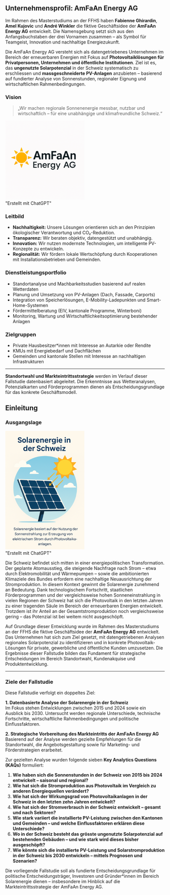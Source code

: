## Unternehmensprofil: AmFaAn Energy AG

Im Rahmen des Masterstudiums an der FFHS haben **Fabienne Ghirardin**, **Amel Kujovic** und **André Winkler** die fiktive Geschäftsidee der **AmFaAn Energy AG** entwickelt. Die Namensgebung setzt sich aus den Anfangsbuchstaben der drei Vornamen zusammen – als Symbol für Teamgeist, Innovation und nachhaltige Energiezukunft.

Die AmFaAn Energy AG versteht sich als datengetriebenes Unternehmen im Bereich der erneuerbaren Energien mit Fokus auf **Photovoltaiklösungen für Privatpersonen, Unternehmen und öffentliche Institutionen**. Ziel ist es, das **ungenutzte Solarpotenzial** in der Schweiz systematisch zu erschliessen und **massgeschneiderte PV-Anlagen** anzubieten – basierend auf fundierter Analyse von Sonnenstunden, regionaler Eignung und wirtschaftlichen Rahmenbedingungen.

### Vision

> „Wir machen regionale Sonnenenergie messbar, nutzbar und wirtschaftlich – für eine unabhängige und klimafreundliche Schweiz.“

<div class="float-right-image" style="width: 250px">
    <img src="assets/images/Logo - AmFaAn Energy AG.png">
    <div class="image-label">"Erstellt mit ChatGPT"</div>
</div>


### Leitbild

- **Nachhaltigkeit:** Unsere Lösungen orientieren sich an den Prinzipien ökologischer Verantwortung und CO₂-Reduktion.
- **Transparenz:** Wir beraten objektiv, datengestützt und unabhängig.
- **Innovation:** Wir nutzen modernste Technologien, um intelligente PV-Konzepte zu entwickeln.
- **Regionalität:** Wir fördern lokale Wertschöpfung durch Kooperationen mit Installationsbetrieben und Gemeinden.

### Dienstleistungsportfolio

- Standortanalyse und Machbarkeitsstudien basierend auf realen Wetterdaten
- Planung und Umsetzung von PV-Anlagen (Dach, Fassade, Carports)
- Integration von Speicherlösungen, E-Mobility-Ladepunkten und Smart-Home-Systemen
- Fördermittelberatung (EIV, kantonale Programme, Winterboni)
- Monitoring, Wartung und Wirtschaftlichkeitsoptimierung bestehender Anlagen

### Zielgruppen

- Private Hausbesitzer*innen mit Interesse an Autarkie oder Rendite
- KMUs mit Energiebedarf und Dachflächen
- Gemeinden und kantonale Stellen mit Interesse an nachhaltigen Infrastrukturen

---

**Standortwahl und Markteintrittsstrategie** werden im Verlauf dieser Fallstudie datenbasiert abgeleitet. Die Erkenntnisse aus Wetteranalysen, Potenzialkarten und Förderprogrammen dienen als Entscheidungsgrundlage für das konkrete Geschäftsmodell.

## Einleitung

### Ausgangslage

<div class="float-right-image" style="width: 250px">
    <img src="assets/images/solarenergie.png">
    <div class="image-label">"Erstellt mit ChatGPT"</div>
</div>

Die Schweiz befindet sich mitten in einer energiepolitischen Transformation. Der geplante Atomausstieg, die steigende Nachfrage nach Strom – etwa durch Elektromobilität und Wärmepumpen – sowie die ambitionierten Klimaziele des Bundes erfordern eine nachhaltige Neuausrichtung der Stromproduktion. In diesem Kontext gewinnt die Solarenergie zunehmend an Bedeutung. Dank technologischem Fortschritt, staatlichen Förderprogrammen und der vergleichsweise hohen Sonneneinstrahlung in vielen Regionen der Schweiz hat sich die Photovoltaik in den letzten Jahren zu einer tragenden Säule im Bereich der erneuerbaren Energien entwickelt. Trotzdem ist ihr Anteil an der Gesamtstromproduktion noch vergleichsweise gering – das Potenzial ist bei weitem nicht ausgeschöpft.

Auf Grundlage dieser Entwicklung wurde im Rahmen des Masterstudiums an der FFHS die fiktive Geschäftsidee der **AmFaAn Energy AG** entwickelt. Das Unternehmen hat sich zum Ziel gesetzt, mit datengetriebenen Analysen regionales Solarpotenzial zu identifizieren und in konkrete Photovoltaik-Lösungen für private, gewerbliche und öffentliche Kunden umzusetzen. Die Ergebnisse dieser Fallstudie bilden das Fundament für strategische Entscheidungen im Bereich Standortwahl, Kundenakquise und Produktentwicklung.


---

### Ziele der Fallstudie

Diese Fallstudie verfolgt ein doppeltes Ziel:

**1. Datenbasierte Analyse der Solarenergie in der Schweiz**  
Im Fokus stehen Entwicklungen zwischen 2015 und 2024 sowie ein Ausblick bis 2030. Untersucht werden regionale Unterschiede, technische Fortschritte, wirtschaftliche Rahmenbedingungen und politische Einflussfaktoren.

**2. Strategische Vorbereitung des Markteintritts der AmFaAn Energy AG**  
Basierend auf der Analyse werden gezielte Empfehlungen für die Standortwahl, die Angebotsgestaltung sowie für Marketing- und Förderstrategien erarbeitet.

Zur gezielten Analyse wurden folgende sieben **Key Analytics Questions (KAQs)** formuliert:

1. **Wie haben sich die Sonnenstunden in der Schweiz von 2015 bis 2024 entwickelt – saisonal und regional?**  
2. **Wie hat sich die Stromproduktion aus Photovoltaik im Vergleich zu anderen Energiequellen verändert?**  
3. **Wie hat sich der Wirkungsgrad von Photovoltaikanlagen in der Schweiz in den letzten zehn Jahren entwickelt?**  
4. **Wie hat sich der Stromverbrauch in der Schweiz entwickelt – gesamt und nach Sektoren?**  
5. **Wie stark variiert die installierte PV-Leistung zwischen den Kantonen und Gemeinden – und welche Einflussfaktoren erklären diese Unterschiede?**  
6. **Wo in der Schweiz besteht das grösste ungenutzte Solarpotenzial auf bestehenden Gebäuden – und wie stark wird dieses bisher ausgeschöpft?**  
7. **Wie könnte sich die installierte PV-Leistung und Solarstromproduktion in der Schweiz bis 2030 entwickeln – mittels Prognosen und Szenarien?**

Die vorliegende Fallstudie soll als fundierte Entscheidungsgrundlage für politische Entscheidungsträger, Investoren und Gründer*innen im Bereich Solarenergie dienen – insbesondere im Hinblick auf die Markteintrittsstrategie der AmFaAn Energy AG.
